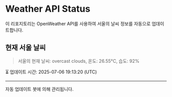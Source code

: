 
# Weather API Status

이 리포지토리는 OpenWeather API를 사용하여 서울의 날씨 정보를 자동으로 업데이트합니다.

## 현재 서울 날씨
> 서울의 현재 날씨: overcast clouds, 온도: 26.55°C, 습도: 92%

⏳ 업데이트 시간: 2025-07-06 19:13:20 (UTC)

---
자동 업데이트 봇에 의해 관리됩니다.
